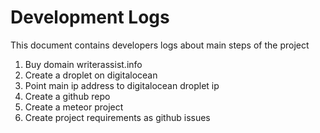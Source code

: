 # Development Logs
This document contains developers logs about main steps of the project

1. Buy domain writerassist.info
2. Create a droplet on digitalocean
3. Point main ip address to digitalocean droplet ip
4. Create a github repo
5. Create a meteor project
6. Create project requirements as github issues
